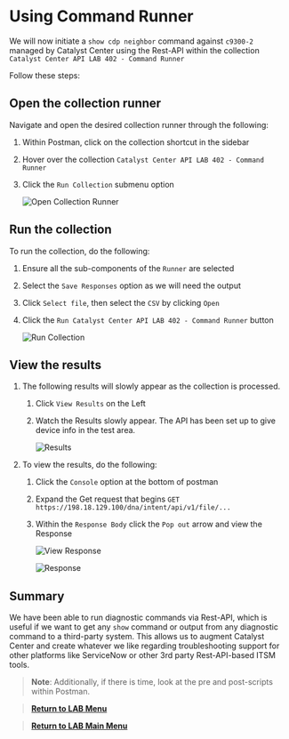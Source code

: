 # Using Command Runner

We will now initiate a `show cdp neighbor` command against `c9300-2` managed by Catalyst Center using the Rest-API within the collection `Catalyst Center API LAB 402 - Command Runner`

Follow these steps:

## Open the collection runner

Navigate and open the desired collection runner through the following:

   1. Within Postman, click on the collection shortcut in the sidebar
   2. Hover over the collection `Catalyst Center API LAB 402 - Command Runner`
   3. Click the `Run Collection` submenu option

      ![Open Collection Runner](./assets/Postman-Collection-CmdRun.png?raw=true)

## Run the collection

To run the collection, do the following:

   1. Ensure all the sub-components of the `Runner` are selected
   2. Select the `Save Responses` option as we will need the output
   3. Click `Select file`, then select the `CSV` by clicking `Open`
   4. Click  the `Run Catalyst Center API LAB 402 - Command Runner` button

      ![Run Collection](./assets/Postman-Collection-CmdRun-Runner.png?raw=true)

## View the results

1. The following results will slowly appear as the collection is processed.

   1. Click `View Results` on the Left
   2. Watch the Results slowly appear. The API has been set up to give device info in the test area.

      ![Results](./assets/Postman-Collection-CmdRun-Summary.png?raw=true)

2. To view the results, do the following:

   1. Click the `Console` option at the bottom of postman
   2. Expand the Get request that begins `GET https://198.18.129.100/dna/intent/api/v1/file/...` 
   3. Within the `Response Body` click the `Pop out` arrow and view the Response

      ![View Response](./assets/Postman-Collection-CmdRun-Console.png?raw=true)

      ![Response](./assets/Postman-Collection-CmdRun-Response.png)

## Summary

We have been able to run diagnostic commands via Rest-API, which is useful if we want to get any `show` command or output from any diagnostic command to a third-party system. This allows us to augment Catalyst Center and create whatever we like regarding troubleshooting support for other platforms like ServiceNow or other 3rd party Rest-API-based ITSM tools. 

> **Note**: Additionally, if there is time, look at the pre and post-scripts within Postman.

> [**Return to LAB Menu**](../README.md)

> [**Return to LAB Main Menu**](../../README.md)